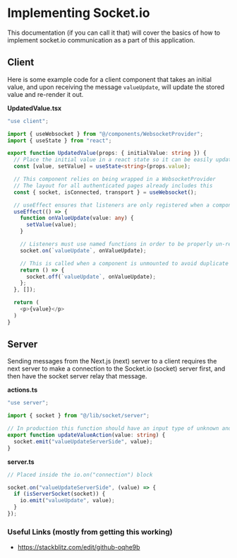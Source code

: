 # Implementing Socket.io

This documentation (if you can call it that) will cover the basics of how to implement socket.io communication as a part of this application.

## Client

Here is some example code for a client component that takes an initial value, and upon receiving the message `valueUpdate`, will update the stored value and re-render it out.

**UpdatedValue.tsx**

```ts
"use client";

import { useWebsocket } from "@/components/WebsocketProvider";
import { useState } from "react";

export function UpdatedValue(props: { initialValue: string }) {
  // Place the initial value in a react state so it can be easily updated
  const [value, setValue] = useState<string>(props.value);

  // This component relies on being wrapped in a WebsocketProvider
  // The layout for all authenticated pages already includes this
  const { socket, isConnected, transport } = useWebsocket();

  // useEffect ensures that listeners are only registered when a componentis rendered, and handles removal of the listeners on re-render or unmount
  useEffect(() => {
    function onValueUpdate(value: any) {
      setValue(value);
    }

    // Listeners must use named functions in order to be properly un-registered on un-mount of the component
    socket.on(`valueUpdate`, onValueUpdate);

    // This is called when a component is unmounted to avoid duplicate calls when a message is received
    return () => {
      socket.off(`valueUpdate`, onValueUpdate);
    };
  }, []);

  return (
    <p>{value}</p>
  )
}
```

## Server

Sending messages from the Next.js (next) server to a client requires the next server to make a connection to the Socket.io (socket) server first, and then have the socket server relay that message.

**actions.ts**

```ts
"use server";

import { socket } from "@/lib/socket/server";

// In production this function should have an input type of unknown and implement validation with Zod, however for the simplicity of this example this has been skipped
export function updateValueAction(value: string) {
  socket.emit("valueUpdateServerSide", value);
}
```

**server.ts**

```ts
// Placed inside the io.on("connection") block

socket.on("valueUpdateServerSide", (value) => {
  if (isServerSocket(socket)) {
    io.emit("valueUpdate", value);
  }
});
```

### Useful Links (mostly from getting this working)

- https://stackblitz.com/edit/github-oqhe9b
